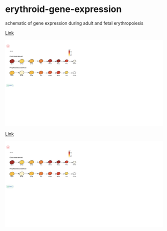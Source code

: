 # erythroid-gene-expression
 schematic of gene expression during adult and fetal erythropoiesis 

[Link](https://sankaranlab.shinyapps.io/CB_PB/)

![](/example/image.png)

[Link](https://sankaranlab.shinyapps.io/geneExpression/)

![](/example/image2.png)

